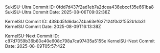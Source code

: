 SukiSU-Ultra Commit ID: 0fdd7d437f2ad1eb7a2dcea438ebccf35e661ba8
SukiSU-Ultra Commit Date: 2025-08-06T09:02:38Z

KernelSU Commit ID: 438bd5fd6dac74ba63ef627124f0d2f552b1cb31
KernelSU Commit Date: 2025-08-09T16:13:38Z

KernelSU-Next Commit ID: c87d7059b36b80e40e608c798a7ca97435a5155e
KernelSU-Next Commit Date: 2025-08-09T05:57:42Z

